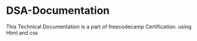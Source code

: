 # DSA-Documentation
This Technical Documentation is a part of freecodecamp Certification.
using Html and css
